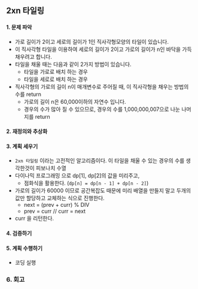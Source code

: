 ## 2xn 타일링
#### 1. 문제 파악
- 가로 길이가 2이고 세로의 길이가 1인 직사각형모양의 타일이 있습니다. 
- 이 직사각형 타일을 이용하여 세로의 길이가 2이고 가로의 길이가 n인 바닥을 가득 채우려고 합니다. 
- 타일을 채울 때는 다음과 같이 2가지 방법이 있습니다.
  - 타일을 가로로 배치 하는 경우
  - 타일을 세로로 배치 하는 경우
- 직사각형의 가로의 길이 n이 매개변수로 주어질 때, 이 직사각형을 채우는 방법의 수를 return
  - 가로의 길이 n은 60,000이하의 자연수 입니다.
  - 경우의 수가 많아 질 수 있으므로, 경우의 수를 1,000,000,007으로 나눈 나머지를 return
#### 2. 재정의와 추상화
#### 3. 계획 세우기
- `2xn 타일링` 이라는 고전적인 알고리즘이다. 이 타일을 채울 수 있는 경우의 수를 생각한것이 피보나치 수열
- 다이나믹 프로그래밍 으로 dp[1], dp[2]의 값을 미리주고,
  - 점화식을 활용한다. (`dp[n] = dp[n - 1] + dp[n - 2]`)
- 가로의 길이가 60000 이므로 공간복잡도 때문에 미리 배열을 만들지 말고 두개의 값만 할당하고 교체하는 식으로 진행한다.
  - next = (prev + curr) % DIV
  - prev = curr // curr = next
- curr 을 리턴한다.
#### 4. 검증하기
#### 5. 계획 수행하기
- 코딩 실행

### 6. 회고
